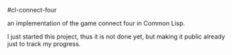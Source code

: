 #cl-connect-four

an implementation of the game connect four in Common Lisp.

I just started this project, thus it is not done yet, but making it public
already just to track my progress.
